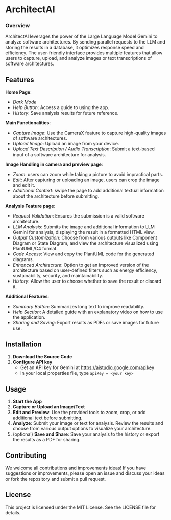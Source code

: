 # ArchitectAI
### Overview
ArchitectAI leverages the power of the Large Language Model Gemini to analyze software architectures. By sending parallel requests to the LLM and storing the results in a database, it optimizes response speed and efficiency. The user-friendly interface provides multiple features that allow users to capture, upload, and analyze images or text transcriptions of software architectures.

## Features

  **Home Page**:

  - *Dark Mode*
  - *Help Button*: Access a guide to using the app.
  - *History*: Save analysis results for future reference. 

  **Main Functionalities**:

  - *Capture Image*: Use the CameraX feature to capture high-quality images of software architectures.
  - *Upload Image*: Upload an image from your device.
  - *Upload Text Description / Audio Transcription*: Submit a text-based input of a software architecture for analysis.
  
  **Image Handling in camera and preview page**:

  - *Zoom*: users can zoom while taking a picture to avoid impractical parts.
  - *Edit*: After capturing or uploading an image, users can crop the image and edit it.
  - *Additional Context*: swipe the page to add additional textual information about the architecture before submitting.
  
  **Analysis Feature page**:

  - *Request Validation*: Ensures the submission is a valid software architecture.
  - *LLM Analysis*: Submits the image and additional information to LLM Gemini for analysis, displaying the result in a formatted HTML view.
  - *Output Customization*: Choose from various outputs like Component Diagram or State Diagram, and view the architecture visualized using PlantUML/C4 format.
  - *Code Access*: View and copy the PlantUML code for the generated diagrams.
  - *Enhanced Architecture*: Option to get an improved version of the architecture based on user-defined filters such as energy efficiency, sustainability, security, and maintainability.
  - *History*: Allow the user to choose whether to save the result or discard it.
  
  **Additional Features**:

  - *Summary Button*: Summarizes long text to improve readability.
  - *Help Section*: A detailed guide with an explanatory video on how to use the application.
  - *Sharing and Saving*: Export results as PDFs or save images for future use.
  
## Installation
1. **Download the Source Code**
2. **Configure API key** 
   - Get an API key for Gemini at https://aistudio.google.com/apikey
   - In your local properties file, type `apiKey = <your key>`

## Usage
1. **Start the App**
2. **Capture or Upload an Image/Text**
3. **Edit and Preview**:
Use the provided tools to zoom, crop, or add additional text before submitting.
4. **Analyze**:
Submit your image or text for analysis. Review the results and choose from various output options to visualize your architecture.
5. (optional) **Save and Share**:
Save your analysis to the history or export the results as a PDF for sharing.

## Contributing
We welcome all contributions and improvements ideas! If you have suggestions or improvements, please open an issue and discuss your ideas or fork the repository and submit a pull request.

## License
This project is licensed under the MIT License. See the LICENSE file for details.
